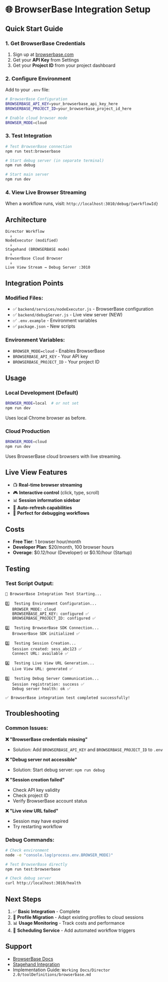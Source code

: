 # 🌐 BrowserBase Integration Setup

## Quick Start Guide

### 1. Get BrowserBase Credentials

1. Sign up at [browserbase.com](https://browserbase.com)
2. Get your **API Key** from Settings
3. Get your **Project ID** from your project dashboard

### 2. Configure Environment

Add to your `.env` file:
```bash
# BrowserBase Configuration
BROWSERBASE_API_KEY=your_browserbase_api_key_here  
BROWSERBASE_PROJECT_ID=your_browserbase_project_id_here

# Enable cloud browser mode
BROWSER_MODE=cloud
```

### 3. Test Integration

```bash
# Test BrowserBase connection
npm run test:browserbase

# Start debug server (in separate terminal)
npm run debug

# Start main server
npm run dev
```

### 4. View Live Browser Streaming

When a workflow runs, visit: `http://localhost:3010/debug/{workflowId}`

## Architecture

```
Director Workflow
  ↓
NodeExecutor (modified)
  ↓
Stagehand (BROWSERBASE mode)
  ↓
BrowserBase Cloud Browser
  ↓
Live View Stream → Debug Server :3010
```

## Integration Points

### Modified Files:
- ✅ `backend/services/nodeExecutor.js` - BrowserBase configuration
- ✅ `backend/debugServer.js` - Live view server (NEW)
- ✅ `.env.example` - Environment variables
- ✅ `package.json` - New scripts

### Environment Variables:
- `BROWSER_MODE=cloud` - Enables BrowserBase
- `BROWSERBASE_API_KEY` - Your API key
- `BROWSERBASE_PROJECT_ID` - Your project ID

## Usage

### Local Development (Default)
```bash
BROWSER_MODE=local  # or not set
npm run dev
```
Uses local Chrome browser as before.

### Cloud Production
```bash
BROWSER_MODE=cloud
npm run dev
```
Uses BrowserBase cloud browsers with live streaming.

## Live View Features

- 📺 **Real-time browser streaming**
- 🎮 **Interactive control** (click, type, scroll)
- 📊 **Session information sidebar**
- 🔄 **Auto-refresh capabilities**
- 🐛 **Perfect for debugging workflows**

## Costs

- **Free Tier**: 1 browser hour/month
- **Developer Plan**: $20/month, 100 browser hours
- **Overage**: $0.12/hour (Developer) or $0.10/hour (Startup)

## Testing

### Test Script Output:
```
🧪 BrowserBase Integration Test Starting...

1️⃣  Testing Environment Configuration...
   BROWSER_MODE: cloud
   BROWSERBASE_API_KEY: configured ✅
   BROWSERBASE_PROJECT_ID: configured ✅

2️⃣  Testing BrowserBase SDK Connection...
   BrowserBase SDK initialized ✅

3️⃣  Testing Session Creation...
   Session created: sess_abc123 ✅
   Connect URL: available ✅

4️⃣  Testing Live View URL Generation...
   Live View URL: generated ✅

5️⃣  Testing Debug Server Communication...
   Session registration: success ✅
   Debug server health: ok ✅

✅ BrowserBase integration test completed successfully!
```

## Troubleshooting

### Common Issues:

**❌ "BrowserBase credentials missing"**
- Solution: Add `BROWSERBASE_API_KEY` and `BROWSERBASE_PROJECT_ID` to `.env`

**❌ "Debug server not accessible"**
- Solution: Start debug server: `npm run debug`

**❌ "Session creation failed"**
- Check API key validity
- Check project ID
- Verify BrowserBase account status

**❌ "Live view URL failed"**
- Session may have expired
- Try restarting workflow

### Debug Commands:
```bash
# Check environment
node -e "console.log(process.env.BROWSER_MODE)"

# Test BrowserBase directly
npm run test:browserbase

# Check debug server
curl http://localhost:3010/health
```

## Next Steps

1. ✅ **Basic Integration** - Complete
2. 🔄 **Profile Migration** - Adapt existing profiles to cloud sessions  
3. 📊 **Usage Monitoring** - Track costs and performance
4. 🔄 **Scheduling Service** - Add automated workflow triggers

## Support

- [BrowserBase Docs](https://docs.browserbase.com)
- [Stagehand Integration](https://docs.stagehand.dev/examples/customize_browser)
- Implementation Guide: `Working Docs/Director 2.0/toolDefinitions/browserbase.md`
